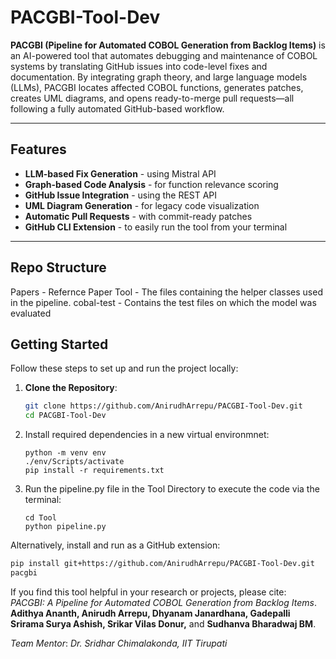 # PACGBI-Tool-Dev

**PACGBI (Pipeline for Automated COBOL Generation from Backlog Items)** is an AI-powered tool that automates debugging and maintenance of COBOL systems by translating GitHub issues into code-level fixes and documentation.
By integrating graph theory, and large language models (LLMs), PACGBI locates affected COBOL functions, generates patches, creates UML diagrams, and opens ready-to-merge pull requests—all following a fully automated GitHub-based workflow.

---

## Features

- **LLM-based Fix Generation** - using Mistral API
- **Graph-based Code Analysis** - for function relevance scoring
- **GitHub Issue Integration** - using the REST API
- **UML Diagram Generation** - for legacy code visualization
- **Automatic Pull Requests** - with commit-ready patches
- **GitHub CLI Extension** -  to easily run the tool from your terminal

---
## Repo Structure
Papers - Refernce Paper
Tool - The files containing the helper classes used in the pipeline.
cobal-test - Contains the test files on which the model was evaluated

## Getting Started

Follow these steps to set up and run the project locally:

1. **Clone the Repository**:
    ```bash
    git clone https://github.com/AnirudhArrepu/PACGBI-Tool-Dev.git
    cd PACGBI-Tool-Dev
    ```

2. Install required dependencies in a new virtual environmnet:
    ```
    python -m venv env
    ./env/Scripts/activate
    pip install -r requirements.txt
    ```
    
3. Run the pipeline.py file in the Tool Directory to execute the code via the terminal:
    ```
    cd Tool
    python pipeline.py
    ```

Alternatively, install and run as a GitHub extension:
```bash
pip install git+https://github.com/AnirudhArrepu/PACGBI-Tool-Dev.git
pacgbi
```

If you find this tool helpful in your research or projects, please cite: <br>
_PACGBI: A Pipeline for Automated COBOL Generation from Backlog Items_.<br>
**Adithya Ananth, Anirudh Arrepu, Dhyanam Janardhana, Gadepalli Srirama Surya Ashish, Srikar Vilas Donur,** and **Sudhanva Bharadwaj BM**.

*Team Mentor*:
_Dr. Sridhar Chimalakonda,
IIT Tirupati_
